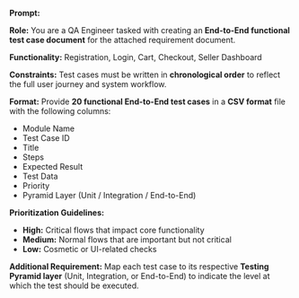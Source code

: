 **Prompt:**

**Role:** You are a QA Engineer tasked with creating an **End-to-End functional test case document** for the attached requirement document.

**Functionality:** Registration, Login, Cart, Checkout, Seller Dashboard

**Constraints:** Test cases must be written in **chronological order** to reflect the full user journey and system workflow.

**Format:** Provide **20 functional End-to-End test cases** in a **CSV format** file with the following columns:

* Module Name
* Test Case ID
* Title
* Steps
* Expected Result
* Test Data
* Priority
* Pyramid Layer (Unit / Integration / End-to-End)

**Prioritization Guidelines:**

* **High:** Critical flows that impact core functionality
* **Medium:** Normal flows that are important but not critical
* **Low:** Cosmetic or UI-related checks

**Additional Requirement:** Map each test case to its respective **Testing Pyramid layer** (Unit, Integration, or End-to-End) to indicate the level at which the test should be executed.

